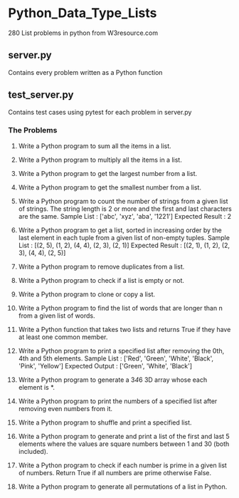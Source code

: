 # Python_Data_Type_Lists
280 List problems in python from W3resource.com

## server.py
Contains every problem written as a Python function

## test_server.py
Contains test cases using pytest for each problem in server.py

### The Problems

1. Write a Python program to sum all the items in a list.


2. Write a Python program to multiply all the items in a list.


3. Write a Python program to get the largest number from a list.

4. Write a Python program to get the smallest number from a list.

5. Write a Python program to count the number of strings from a given list of strings. The string length is 2 or more and the first and last characters are the same.
Sample List : ['abc', 'xyz', 'aba', '1221']
Expected Result : 2

6. Write a Python program to get a list, sorted in increasing order by the last element in each tuple from a given list of non-empty tuples.
Sample List : [(2, 5), (1, 2), (4, 4), (2, 3), (2, 1)]
Expected Result : [(2, 1), (1, 2), (2, 3), (4, 4), (2, 5)]

7. Write a Python program to remove duplicates from a list.

8. Write a Python program to check if a list is empty or not.

9. Write a Python program to clone or copy a list.

10. Write a Python program to find the list of words that are longer than n from a given list of words.

11. Write a Python function that takes two lists and returns True if they have at least one common member.

12. Write a Python program to print a specified list after removing the 0th, 4th and 5th elements.
Sample List : ['Red', 'Green', 'White', 'Black', 'Pink', 'Yellow']
Expected Output : ['Green', 'White', 'Black']

13. Write a Python program to generate a 3*4*6 3D array whose each element is *.

14. Write a Python program to print the numbers of a specified list after removing even numbers from it.

15. Write a Python program to shuffle and print a specified list.

16. Write a Python program to generate and print a list of the first and last 5 elements where the values are square numbers between 1 and 30 (both included).

17. Write a Python program to check if each number is prime in a given list of numbers. Return True if all numbers are prime otherwise False.

18. Write a Python program to generate all permutations of a list in Python.